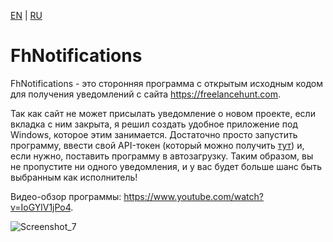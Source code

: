 [EN](README_en.md) | [RU](README.md)

# FhNotifications

FhNotifications - это сторонняя программа с открытым исходным кодом для получения уведомлений с сайта https://freelancehunt.com.

Так как сайт не может присылать уведомление о новом проекте, если вкладка с ним закрыта, я решил создать удобное приложение под Windows, которое этим занимается. Достаточно просто запустить программу, ввести свой API-токен (который можно получить [тут](https://freelancehunt.com/my/api)) и, если нужно, поставить программу в автозагрузку. Таким образом, вы не пропустите ни одного уведомления, и у вас будет больше шанс быть выбранным как исполнитель!

Видео-обзор программы: https://www.youtube.com/watch?v=IoGYlV1jPo4.

![Screenshot_7](https://user-images.githubusercontent.com/37931581/165862894-9d6652ed-21cd-4186-b6e4-9a1c1245d6a7.png)
